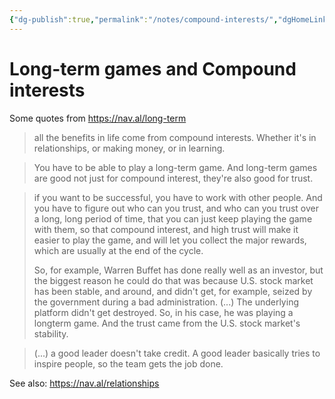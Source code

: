 ```yaml
---
{"dg-publish":true,"permalink":"/notes/compound-interests/","dgHomeLink":true,"dgPassFrontmatter":false,"dgShowBacklinks":true,"dgShowLocalGraph":true}
---
```


# Long-term games and Compound interests

Some quotes from <https://nav.al/long-term>

> all the benefits in life come from compound interests. Whether it's in relationships, or making money, or in learning.

> You have to be able to play a long-term game. And long-term games are good not just for compound interest, they're also good for trust.

> if you want to be successful, you have to work with other people. And you have to figure out who can you trust, and who can you trust over a long, long period of time, that you can just keep playing the game with them, so that compound interest, and high trust will make it easier to play the game, and will let you collect the major rewards, which are usually at the end of the cycle.
>
> So, for example, Warren Buffet has done really well as an investor, but the biggest reason he could do that was because U.S. stock market has been stable, and around, and didn't get, for example, seized by the government during a bad administration. (...) The underlying platform didn't get destroyed. So, in his case, he was playing a longterm game. And the trust came from the U.S. stock market's stability.


> (...) a good leader doesn't take credit. A good leader basically tries to inspire people, so the team gets the job done.


See also: <https://nav.al/relationships>